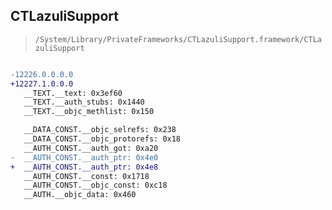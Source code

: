 ## CTLazuliSupport

> `/System/Library/PrivateFrameworks/CTLazuliSupport.framework/CTLazuliSupport`

```diff

-12226.0.0.0.0
+12227.1.0.0.0
   __TEXT.__text: 0x3ef60
   __TEXT.__auth_stubs: 0x1440
   __TEXT.__objc_methlist: 0x150

   __DATA_CONST.__objc_selrefs: 0x238
   __DATA_CONST.__objc_protorefs: 0x18
   __AUTH_CONST.__auth_got: 0xa20
-  __AUTH_CONST.__auth_ptr: 0x4e0
+  __AUTH_CONST.__auth_ptr: 0x4e8
   __AUTH_CONST.__const: 0x1718
   __AUTH_CONST.__objc_const: 0xc18
   __AUTH.__objc_data: 0x460

```
